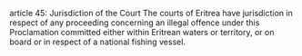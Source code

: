 article 45: Jurisdiction of the Court
The courts of Eritrea have jurisdiction in respect of any proceeding concerning an illegal offence under this Proclamation committed either within Eritrean waters or territory, or on board or in respect of a national fishing vessel.
<ul>
</ul>
